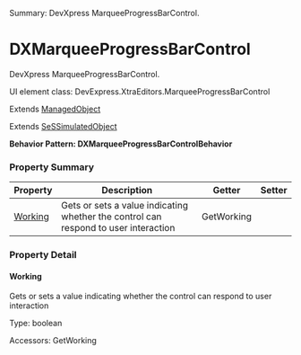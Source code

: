 Summary: DevXpress MarqueeProgressBarControl.

# DXMarqueeProgressBarControl

DevXpress MarqueeProgressBarControl.
 
UI element class: DevExpress.XtraEditors.MarqueeProgressBarControl

Extends [ManagedObject](ManagedObject.md)

Extends [SeSSimulatedObject](SeSSimulatedObject.md)





**Behavior Pattern: DXMarqueeProgressBarControlBehavior**


<!-- ============================== property summary ========================== -->

  

### Property Summary

| **Property** | **Description** | **Getter** | **Setter** |
| ------------ | --------------- | ---------- | ---------- |
| [Working](#working) | Gets or sets a value indicating whether the control can respond to user interaction | GetWorking |  |



  
<!-- ============================== action summary ========================== -->


<!-- ============================== property detail ========================== -->
  
### Property Detail
    
<a name="Working"></a>
#### Working


Gets or sets a value indicating whether the control can respond to user interaction

      
  
      
Type: boolean
      
      
Accessors: GetWorking
      
    
  
  
<!-- ============================== action detail ========================== -->
    

